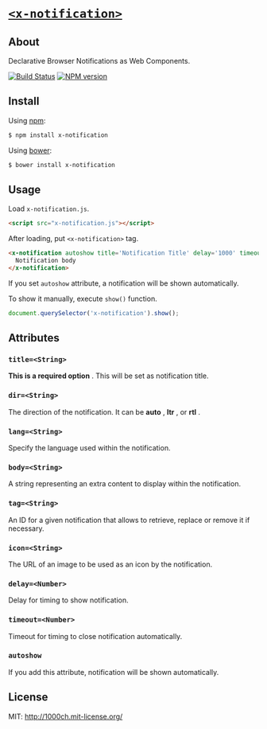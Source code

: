 # [`<x-notification>`](http://1000ch.github.io/x-notification)

## About

Declarative Browser Notifications as Web Components.

[![Build Status](https://travis-ci.org/1000ch/x-notification.svg?branch=master)](https://travis-ci.org/1000ch/x-notification)
[![NPM version](https://badge.fury.io/js/x-notification.svg)](http://badge.fury.io/js/x-notification)

## Install

Using [npm](https://www.npmjs.org/package/x-notification):

```sh
$ npm install x-notification
```

Using [bower](http://bower.io/search/?q=x-notification):

```sh
$ bower install x-notification
```

## Usage

Load `x-notification.js`.

```html
<script src="x-notification.js"></script>
```

After loading, put `<x-notification>` tag.

```html
<x-notification autoshow title='Notification Title' delay='1000' timeout='3000' tag='tag'>
  Notification body
</x-notification>
```

If you set `autoshow` attribute, a notification will be shown automatically.

To show it manually, execute `show()` function.

```js
document.querySelector('x-notification').show();
```

## Attributes

### `title=<String>`

**This is a required option** . This will be set as notification title.

### `dir=<String>`

The direction of the notification.
It can be **auto** , **ltr** , or **rtl** .

### `lang=<String>`

Specify the language used within the notification.

### `body=<String>`

A string representing an extra content to display within the notification.

### `tag=<String>`

An ID for a given notification that allows to retrieve, replace or remove it if necessary.

### `icon=<String>`

The URL of an image to be used as an icon by the notification.

### `delay=<Number>`

Delay for timing to show notification.

### `timeout=<Number>`

Timeout for timing to close notification automatically.

### `autoshow`

If you add this attribute, notification will be shown automatically.

## License

MIT: http://1000ch.mit-license.org/
